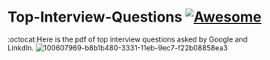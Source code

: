 # Top-Interview-Questions [![Awesome](https://cdn.rawgit.com/sindresorhus/awesome/d7305f38d29fed78fa85652e3a63e154dd8e8829/media/badge.svg)](https://github.com/sindresorhus/awesome)
:octocat:Here is the pdf of top interview questions asked by Google and LinkdIn.
![100607969-b8b1b480-3331-11eb-9ec7-f22b08858ea3](https://user-images.githubusercontent.com/56478257/102706362-3e80aa00-42b7-11eb-91e5-4c3db80fb4f9.png)
